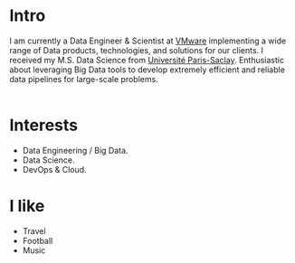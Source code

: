 
# Intro
I am currently a Data Engineer & Scientist at [VMware](https://www.vmware.com) implementing a wide range of Data products, technologies, and solutions for our clients. I received my M.S. Data Science from [Université Paris-Saclay](https://www.universite-paris-saclay.fr/en). Enthusiastic about leveraging Big Data tools to develop extremely efficient and reliable data pipelines for large-scale problems.
<br/><br/>


# Interests

- Data Engineering / Big Data.
- Data Science.
- DevOps & Cloud.


# I like

- Travel
- Football
- Music


